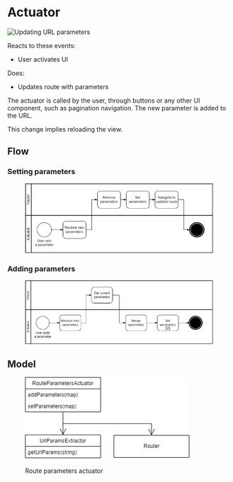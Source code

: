 # Actuator

![Updating URL parameters](../../.gitbook/assets/actuator\_url\_flow.drawio.png)

Reacts to these events:

* User activates UI

Does:

* Updates route with parameters

The actuator is called by the user, through buttons or any other UI component, such as pagination navigation. The new parameter is added to the URL.

This change implies reloading the view.

## Flow

### Setting parameters

<figure><img src="../../.gitbook/assets/business_route_actuator_set_params.drawio.png" alt=""><figcaption></figcaption></figure>

### Adding parameters

<figure><img src="../../.gitbook/assets/business_route_actuator_add_params.drawio.png" alt=""><figcaption></figcaption></figure>

## Model

<figure><img src="../../.gitbook/assets/route_actuator.drawio.png" alt=""><figcaption><p>Route parameters actuator</p></figcaption></figure>

